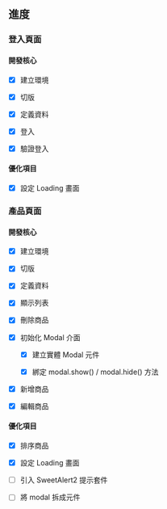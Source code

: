 ## 進度

### 登入頁面

#### 開發核心

- [x] 建立環境

- [x] 切版

- [x] 定義資料

- [x] 登入

- [x] 驗證登入

#### 優化項目

- [x] 設定 Loading 畫面

### 產品頁面

#### 開發核心

- [x] 建立環境

- [x] 切版

- [x] 定義資料

- [x] 顯示列表

- [x] 刪除商品

- [x] 初始化 Modal 介面

    - [x] 建立實體 Modal 元件

    - [x] 綁定 modal.show() / modal.hide() 方法

- [x] 新增商品

- [x] 編輯商品

#### 優化項目

- [x] 排序商品

- [x] 設定 Loading 畫面

- [ ] 引入 SweetAlert2 提示套件

- [ ] 將 modal 拆成元件


